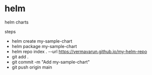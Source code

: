 # helm
helm charts

steps
- helm create my-sample-chart
- helm package my-sample-chart
- helm repo index . --url https://vermavarun.github.io/my-helm-repo
- git add .
- git commit -m "Add my-sample-chart"
- git push origin main